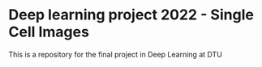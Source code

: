 # Deep learning project 2022 - Single Cell Images
This is a repository for the final project in Deep Learning at DTU
